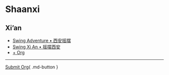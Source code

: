 # Shaanxi

## Xi’an

- [Swing Adventure • 西安摇摆](swing-adventure.md)
- [Swing Xi An • 摇摆西安](swing-xi-an.md)
- [+ Org](https://github.com/swingdance/orgs/issues/new?assignees=&labels=add+org&projects=&template=02-add_entity.yml&title=Add%20Org%3A%20zh_CN%20%E2%80%A2%20%3CName%3E&region=zh_CN&province=Shaanxi&city=Xian)

---

[Submit Org](https://github.com/swingdance/orgs/issues/new?assignees=&labels=add+org&projects=&template=02-add_entity.yml&title=Add%20Org%3A%20zh_CN%20%E2%80%A2%20%3CName%3E&region=zh_CN&province=Shaanxi&city=){ .md-button }

